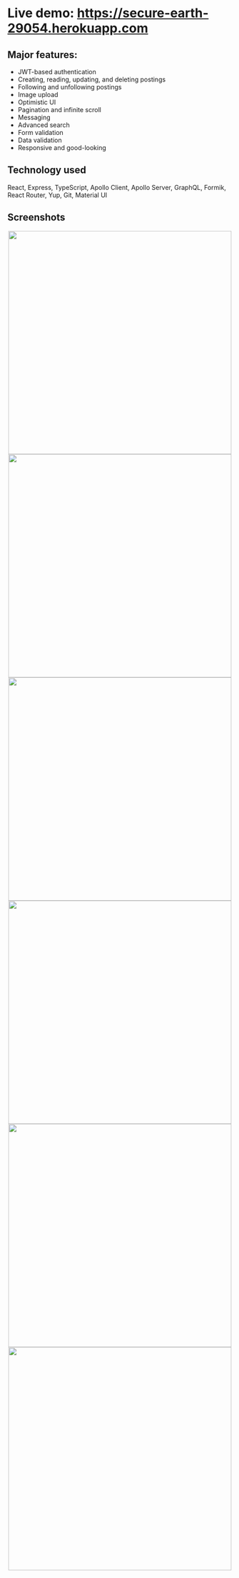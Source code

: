 # Live demo: https://secure-earth-29054.herokuapp.com

## Major features:
* JWT-based authentication
* Creating, reading, updating, and deleting postings
* Following and unfollowing postings
* Image upload
* Optimistic UI
* Pagination and infinite scroll
* Messaging
* Advanced search
* Form validation
* Data validation
* Responsive and good-looking

## Technology used
React, Express, TypeScript, Apollo Client, Apollo Server, GraphQL, Formik, React Router, Yup, Git, Material UI

## Screenshots
<p align="center">
<img src="https://i.imgur.com/q4ETGez.png" width="500">
<img src="https://i.imgur.com/VPsHfDM.png" width="500">
<img src="https://i.imgur.com/RMNH1WB.png" width="500">
<img src="https://i.imgur.com/eapWNCh.png" width="500">
<img src="https://i.imgur.com/D0aPkj1.png" width="500">
<img src="https://i.imgur.com/Q3rNzcU.png" width="500">
</p>
